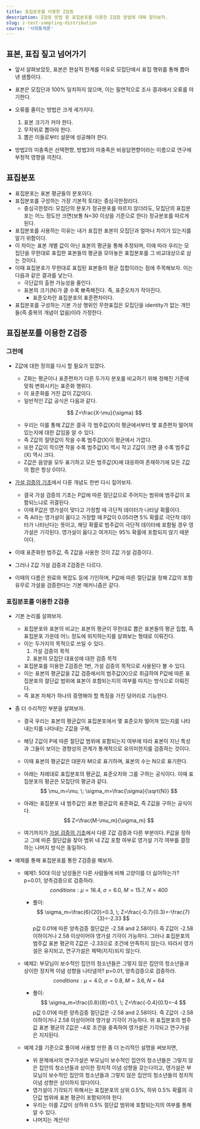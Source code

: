 ```yaml
---
title: 표집분포를 이용한 Z검증
description: Z검증 방법 중 표집분포를 이용한 Z검증 방법에 대해 알아보자.
slug: z-test-sampling-distribution
course: '사회통계론'
---
```


## 표본, 표집 짚고 넘어가기

- 앞서 살펴보았듯, 표본은 현실적 한계를 이유로 모집단에서 표집 행위를 통해 뽑아낸 샘플이다.

- 표본은 모집단과 100% 일치하지 않으며, 이는 필연적으로 조사 결과에서 오류를 야기한다.
- 오류를 줄이는 방법은 크게 세가지다.
  1. 표본 크기가 커야 한다.
  2. 무작위로 뽑아야 한다.
  3. 뽑은 이들로부터 설문에 성공해야 한다.
- 방법2의 미충족은 선택편향, 방법3의 미충족은 비응답편향이라는 이름으로 연구에 부정적 영향을 끼친다.

## 표집분포

- 표집분포는 표본 평균들의 분포이다.
- 표집분포를 구성하는 가장 기본적 토대는 중심극한정리다.
  - 중심극한정리: 모집단의 분포가 정규분포를 따르지 않더라도, 모집단의 표집분포는 어느 정도만 크면(보통 N=30 이상을 기준으로 한다) 정규분포를 따르게 된다.
- 표집분포를 사용하는 이유는 내가 표집한 표본이 모집단과 얼마나 차이가 있는지를 알기 위함이다.
- 이 차이는 표본 개별 값이 아닌 표본의 평균을 통해 추정되며, 이에 따라 우리는 모집단을 무한대로 표집한 표본들의 평균을 모아놓은 표집분포를 그 비교대상으로 삼는 것이다.
- 이때 표집분포가 무한대로 표집된 표본들의 평균 집합이라는 점에 주목해보자. 이는 다음과 같은 결과를 낳는다.
  - 극단값의 출현 가능성을 줄인다.
  - 표본의 크기(N)가 클 수록 뾰족해진다. 즉, 표준오차가 작아진다.
    - 표준오차란 표집분포의 표준편차이다.
- 표집분포를 구성하는 기본 가상 행위인 무한표집은 모집단을 identity가 없는 개인들(즉 중복의 개념이 없음)이라 가정한다.

## 표집분포를 이용한 Z검증

### 그전에

- Z값에 대한 정의를 다시 할 필요가 있겠다.

  - Z화는 평균이나 표준편차가 다른 두가지 분포를 비교하기 위해 정해진 기준에 맞춰 변화시키는 표준화 행위다.
  - 이 표준화를 거친 값이 Z값이다.
  - 일반적인 Z값 공식은 다음과 같다.

  $$
  Z=\frac{X-\mu}{\sigma}
  $$

  - 우리는 이를 통해 Z값은 결국 각 범주값(X)이 평균에서부터 몇 표준편차 떨어져 있는지에 대한 값임을 알 수 있다.
  - 즉 Z값의 절댓값이 작을 수록 범주값(X)이 평균에서 가깝다.
  - 또한 Z값이 작으면 작을 수록 범주값(X) 역시 작고 Z값이 크면 클 수록 범주값(X) 역시 크다.
  - Z값은 음양을 모두 표기하고 모든 범주값(X)에 대응하여 존재하기에 모든 Z값의 합은 항상 0이다.

- [가설 검증의 기초](https://www.socio.penielcho.com/hypothesis-testing)에서 다룬 개념도 한번 다시 짚어보자.

  - 결국 가설 검증의 기초는 P값에 따른 절단값으로 주어지는 범위에 범주값이 포함되느냐로 귀결된다.
  - 이때 P값은 영가설이 맞다고 가정할 때 극단적 데이터가 나타날 확률이다.
  - 즉 A라는 영가설이 옳다고 가정할 때 P값이 0.05라면 5% 확률로 극단적 데이터가 나타난다는 뜻이고, 해당 확률로 범주값이 극단적 데이터에 포함될 경우 영가설은 기각된다. 영가설이 옳다고 여겨지는 95% 확률에 포함되지 않기 때문이다.

- 이때 표준화한 범주값, 즉 Z값을 사용한 것이 Z값 가설 검증이다.

- 그러나 Z값 가설 검증과 Z검증은 다르다.

- 이때의 다름은 원료와 복잡도 등에 기인하며, P값에 따른 절단값을 정해 Z값의 포함 유무로 가설을 검증한다는 기본 매커니즘은 같다.

### 표집분포를 이용한 Z검증

- 기본 논리를 살펴보자.

  - 표집분포와 표본의 비교는 표본의 평균이 무한대로 뽑은 표본들의 평균 집합, 즉 표집분포 가운데 어느 정도에 위치하는지를 살펴보는 형태로 이뤄진다.
  - 이는 두가지의 목적으로 쓰일 수 있다.
    1. 가설 검증의 목적
    2. 표본의 모집단 대표성에 대한 검증 목적
  - 표집분포를 이용한 Z검증은 1번, 가설 검증의 목적으로 사용된다 볼 수 있다.
  - 이는 표본의 평균값을 Z값 검증에서의 범주값(X)으로 취급하여 P값에 따른 표집분포의 절단값 범위에 표본이 포함되는지의 여부를 따지는 방식으로 이뤄진다.
  - 즉 표본 자체가 하나의 증명해야 할 특징을 가진 덩어리로 기능한다.

- 좀 더 수리적인 부분을 살펴보자.

  - 결국 우리는 표본의 평균값이 표집분포에서 몇 표준오차 떨어져 있는지를 나타내는지를 나타내는 Z값을 구해,

  - 해당 Z값이 P에 따른 절단값 범위에 포함되는지 여부에 따라 표본이 지닌 특성과 그들이 보이는 경향성의 관계가 통계적으로 유의미한지를 검증하는 것이다.

  - 이때 표본의 평균값은 대문자 M으로 표기하며, 표본의 수는 N으로 표기한다.

  - 아래는 차례대로 표집분포의 평균값, 표준오차와 그를 구하는 공식이다. 이때 표집분포의 평균은 모집단의 평균과 같다.
    <br/>$$
    \mu_m=\mu, \; \sigma_m=\frac{\sigma}{\sqrt{N}}
    $$

  - 아래는 표집분포 내 범주값인 표본 평균값의 표준화값, 즉 Z값을 구하는 공식이다.
    <br/>$$
    Z=\frac{M-\mu_m}{\sigma_m}
    $$

  - 여기까지가 [가설 검증의 기초](https://www.socio.penielcho.com/hypothesis-testing)에서 다룬 Z값 검증과 다른 부분이다. P값을 정하고 그에 따른 절단값을 찾아 범위 내 Z값 포함 여부로 영가설 기각 여부를 결정하는 나머지 방식은 동일하다.

- 예제를 통해 표집분포를 통한 Z검증을 해보자.

  - 예제1: 50대 이상 남성들은 다른 사람들에 비해 고양이를 더 싫어하는가? p=0.01, 양측검증으로 검증하라.
    <br/>$$
    conditions: \mu=16.4, \; \sigma=6.0, \; M=15.7, \; N=400
    $$

    - 풀이:
      <br/>$$
      \sigma_m=\frac{6}{20}=0.3, \; Z=\frac{-0.7}{0.3}=-\frac{7}{3}=-2.33
      $$
      p값 0.01에 따른 양측검증 절단값은 -2.58 and 2.58이다. 즉 Z값이 -2.58 이하이거나 2.58 이상이어야 영가설 기각이 가능하다. 그러나 표집분포의 범주값 표본 평균의 Z값은 -2.33으로 조건에 만족하지 않는다. 따라서 영가설은 유지되고, 연구가설은 체택(지지)되지 않는다.

  - 예제2: 부모님이 보수적인 집안의 청소년들은 그렇지 않은 집안의 청소년들과 상이한 정치젹 이념 성향을 나타낼까? p=0.01, 양측검증으로 검증하라.
    <br/>$$
    conditions: \mu=4.0, \; \sigma=0.8, \; M=3.6, \; N=64
    $$

    - 풀이:
      <br/>$$
      \sigma_m=\frac{0.8}{8}=0.1, \; Z=\frac{-0.4}{0.1}=-4
      $$
      p값 0.01에 따른 양측검증 절단값은 -2.58 and 2.58이다. 즉 Z값이 -2.58 이하이거나 2.58 이상이어야 영가설 기각이 가능하다. 위 표집분포의 범주값 표본 평균의 Z값은 -4로 조건을 충족하여 영가설은 기각되고 연구가설은 지지된다.

  - 예제 2를 기준으로 풀이에 사용할 만한 좀 더 논리적인 설명을 써보자면,

    - 위 문제에서의 연구가설은 부모님이 보수적인 집안의 청소년들은 그렇지 않은 집안의 청소년들과 상이한 정치적 이념 성향을 갖는다이고, 영가설은 부모님이 보수적인 집안의 청소년들과 그렇지 않은 집안의 청소년들의 정치적 이념 성향은 상이하지 않다이다.
    - 영가설이 기각되기 위해서는 표집분포의 상위 0.5%, 하위 0.5% 확률의 극단값 범위에 표본 평균이 포함되어야 한다.
    - 우리는 이를 Z값이 상하위 0.5% 절단값 범위에 포함되는지의 여부를 통해 알 수 있다.
    - 나머지는 계산식!

